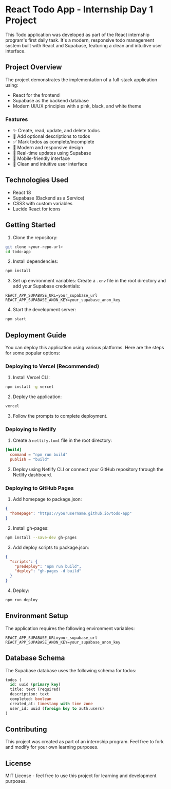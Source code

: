 # React Todo App - Internship Day 1 Project

This Todo application was developed as part of the React internship program's first daily task. It's a modern, responsive todo management system built with React and Supabase, featuring a clean and intuitive user interface.

## Project Overview

The project demonstrates the implementation of a full-stack application using:
- React for the frontend
- Supabase as the backend database
- Modern UI/UX principles with a pink, black, and white theme

### Features

- ✨ Create, read, update, and delete todos
- 📝 Add optional descriptions to todos
- ✅ Mark todos as complete/incomplete
- 🎨 Modern and responsive design
- 🔄 Real-time updates using Supabase
- 📱 Mobile-friendly interface
- 🌙 Clean and intuitive user interface

## Technologies Used

- React 18
- Supabase (Backend as a Service)
- CSS3 with custom variables
- Lucide React for icons

## Getting Started

1. Clone the repository:
```bash
git clone <your-repo-url>
cd todo-app
```

2. Install dependencies:
```bash
npm install
```

3. Set up environment variables:
Create a `.env` file in the root directory and add your Supabase credentials:
```env
REACT_APP_SUPABASE_URL=your_supabase_url
REACT_APP_SUPABASE_ANON_KEY=your_supabase_anon_key
```

4. Start the development server:
```bash
npm start
```

## Deployment Guide

You can deploy this application using various platforms. Here are the steps for some popular options:

### Deploying to Vercel (Recommended)

1. Install Vercel CLI:
```bash
npm install -g vercel
```

2. Deploy the application:
```bash
vercel
```

3. Follow the prompts to complete deployment.

### Deploying to Netlify

1. Create a `netlify.toml` file in the root directory:
```toml
[build]
  command = "npm run build"
  publish = "build"
```

2. Deploy using Netlify CLI or connect your GitHub repository through the Netlify dashboard.

### Deploying to GitHub Pages

1. Add homepage to package.json:
```json
{
  "homepage": "https://yourusername.github.io/todo-app"
}
```

2. Install gh-pages:
```bash
npm install --save-dev gh-pages
```

3. Add deploy scripts to package.json:
```json
{
  "scripts": {
    "predeploy": "npm run build",
    "deploy": "gh-pages -d build"
  }
}
```

4. Deploy:
```bash
npm run deploy
```

## Environment Setup

The application requires the following environment variables:

```env
REACT_APP_SUPABASE_URL=your_supabase_url
REACT_APP_SUPABASE_ANON_KEY=your_supabase_anon_key
```

## Database Schema

The Supabase database uses the following schema for todos:

```sql
todos (
  id: uuid (primary key)
  title: text (required)
  description: text
  completed: boolean
  created_at: timestamp with time zone
  user_id: uuid (foreign key to auth.users)
)
```

## Contributing

This project was created as part of an internship program. Feel free to fork and modify for your own learning purposes.

## License

MIT License - feel free to use this project for learning and development purposes.
